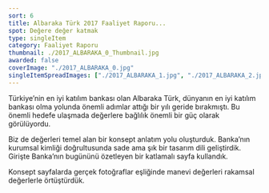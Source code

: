 ```yaml
---
sort: 6
title: Albaraka Türk 2017 Faaliyet Raporu...
spot: Değere değer katmak
type: singleItem
category: Faaliyet Raporu
thumbnail: ./2017_ALBARAKA_0_Thumbnail.jpg
awarded: false
coverImage: "./2017_ALBARAKA_0.jpg"
singleItemSpreadImages: ["./2017_ALBARAKA_1.jpg", "./2017_ALBARAKA_2.jpg", "./2017_ALBARAKA_3.jpg", "./2017_ALBARAKA_4.jpg", "./2017_ALBARAKA_5.jpg"]
---
```


Türkiye’nin en iyi katılım bankası olan Albaraka Türk, dünyanın en iyi katılım bankası olma yolunda önemli adımlar attığı bir yılı geride bırakmıştı. Bu önemli hedefe ulaşmada değerlere bağlılık önemli bir güç olarak görülüyordu.

Biz de değerleri temel alan bir konsept anlatım yolu oluşturduk. Banka’nın kurumsal kimliği doğrultusunda sade ama şık bir tasarım dili geliştirdik. Girişte Banka’nın bugününü özetleyen bir katlamalı sayfa kullandık.

Konsept sayfalarda gerçek fotoğraflar eşliğinde manevi değerleri rakamsal değerlerle örtüştürdük.
